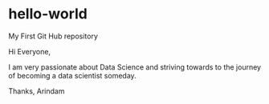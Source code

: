 # hello-world
My First Git Hub repository

Hi Everyone,

I am very passionate about Data Science and striving towards to the journey 
of becoming a data scientist someday.

Thanks,
Arindam
